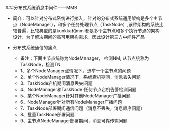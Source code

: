 ###分布式系统消息中间件——MMB
* 简介：可以针对分布式系统进行接入，针对的分布式系统通用架构是多个主节点（NodeManager），和多个任务处理节点（TaskNode）,该种架构的系统比较普遍，比较典型的是kunkka和mml都是多个主节点和多个执行节点的架构设计，为了解决期间的高可用架构需求，因此设计第三方中间件产品

* 分布式系统通信的痛点
	* 备注：下面主节点统称为NodeManager， 检测NM; 从节点统称为TaskNode，检测TN
	* 1、多个NodeManager点情况下，选举一个主节点的问题
	* 2、单个NodeManager情况下，系统宕机期间，消息丢失问题
	* 3、TaskNode宕机期间消息丢失问题
	* 4、NodeManager和TaskNode 任何节点宕机告警检测问题
	* 5、某个NodeManager针对其他NodeManager广播问题
	* 6、NodeManager针对所有NodeManager广播问题
	* 7、TaskNode部署期间通信问题（消息不丢失，消息顺序问题）
	* 8、批量TaskNode部署问题
	* 9、主节点NodeManager部署期间，消息可靠传输问题

